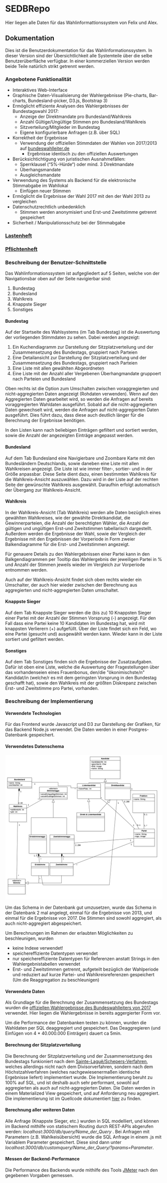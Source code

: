 # SEDBRepo
Hier liegen alle Daten für das Wahlinformattionssystem von Felix und Alex.

## Dokumentation
Dies ist die Benutzerdokumentation für das Wahlinformationssystem.
In dieser Version sind der Übersichtlichkeit alle Systemteile über die selbe Benutzerüberfläche verfügbar.
In einer kommerziellen Version werden beide Teile natürlich strikt getrennt werden.

### Angebotene Funktionalität
* Interaktives Web-Interface
* Graphische Daten-Visualisierung der Wahlergebnisse (Pie-charts, Bar-charts, Bundesland-picker, D3.js, Bootstrap 3)
* Ermöglicht effiziente Analysen des Wahlergebnisses der Bundestagswahl 2017:
	* Anzeige der Direktmandate pro Bundesland/Wahlkreis
	* Anzahl Gültige/Ungültige Stimmen pro Bundesland/Wahlkreis
	* Sitzverteilung/Mitglieder im Bundestag
	* Eigene konfigurierbare Anfragen (z.B. über SQL)
* Korrektheit der Ergebnisse
  * Verwendung der offiziellen Stimmdaten der Wahlen von 2017/2013 auf [bundeswahlleiter.de](https://www.bundeswahlleiter.de/)
	* Ergebnisse identisch zu den offiziellen Auswertungen
* Berücksichtichtigung von juristischen Ausnahmefällen:
	* Sperrklausel (“5%-Hürde“) oder mind. 3 Direktmandate
	* Überhangsmandate
	* Ausgleichsmandate
* Verwendung des Systems als Backend für die elektronische Stimmabgabe im Wahllokal
	* Einfügen neuer Stimmen
* Ermöglicht die Ergebnisse der Wahl 2017 mit den der Wahl 2013 zu vergleichen
* Datenschutzrechtlich unbedenklich
	* Stimmen werden anonymisiert und Erst-und Zweitstimme getrennt gespeichert
* Sicherheit / Manipulationsschutz bei der Stimmabgabe

### [Lastenheft](https://github.com/AlexBiederer/SEDBRepo/blob/master/Aufgabenblatt_2/Lastenheft_Wahlinformationssystem.md) 

### [Pflichtenheft](https://github.com/AlexBiederer/SEDBRepo/blob/master/Aufgabenblatt_3/Pflichtenheft_Wahlinformatonssystem.pdf)

### Beschreibung der Benutzer-Schnittstelle
Das Wahlinformationssystem ist aufgegliedert auf 5 Seiten, welche von der Navigationsbar oben auf der Seite navigierbar sind:
1. Bundestag
2. Bundesland
3. Wahlkreis
4. Knappste Sieger
5. Sonstiges

#### Bundestag
Auf der Startseite des Wahlsystems (im Tab Bundestag) ist die Auswertung der vorliegenden Stimmdaten zu sehen.
Dabei werden angezeigt: 
1. Ein Kuchendiagramm zur Darstellung der Sitzplatzverteilung und der Zusammensetzung des Bundestags, gruppiert nach Parteien
2. Eine Detailansicht zur Darstellung der Sitzplatzverteilung und der Zusammensetzung des Bundestags, gruppiert nach Parteien
3. Eine Liste mit allen gewählten Abgeordneten
4. Eine Liste mit der Anzahl aller Vergebenen Überhangmandate gruppoert nach Parteien und Bundesland

Oben rechts ist die Option zum Umschalten zwischen voraggregierten und nicht-aggregierten Daten angezeigt (Rohdaten verwenden).
Wenn auf den Aggregierten Daten gearbeitet wird, so werden die Anfragen auf bereits voraggregierten Wahldaten ausgeführt.
Sobald auf die nicht-aggregierten Daten gewechselt wird, werden die Anfragen auf nicht-aggregierten Daten ausgeführt. Dies führt dazu, dass diese auch deutlich länger für die Berechnung der Ergebnisse benötigen.

In den Listen kann nach beliebigen Einträgen gefiltert und sortiert werden, sowie die Anzahl der angezeigten Einträge angepasst werden. 

#### Bundesland
Auf dem Tab Bundesland eine Navigierbare und Zoombare Karte mit den Bundesländern Deutschlands, sowie daneben eine Liste mit allen Wahlkreisen angezeigt. Die Liste ist wie immer filter-, sortier- und in der Größe anpassbar. Diese Seite dient dazu, einen bestimmten Wahlkreis für die Wahlkreis-Ansicht auszuwählen. Dazu wird in der Liste auf der rechten Seite der gewünschte Wahlkreis ausgewählt. Daraufhin erfolgt automatisch der Übergang zur Wahlkreis-Ansicht.

#### Wahlkreis
In der Wahlkreis-Ansicht (Tab Wahlkreis) werden alle Daten bezüglich eines gewählten Wahlkreises, wie der gewählte Direktkandidat, die Gewinnerparteien, die Anzahl der berechtigten Wähler, die Anzahl der gültigen und ungültigen Erst-und Zweitstimmen tabellarisch dargestellt. Außerdem werden die Ergebnisse der Wahl, sowie der Vergleich der Ergebnisse mit den Ergebnissen der Vorperiode in Form zweier Balkendiagramme für die Erst- und Zweitstimmen angezeigt.

Für genauere Details zu den Wahlergebnissen einer Partei kann in den Balkgendiagrammen per Tooltip das Wahlergebnis der jeweiligen Partei in % und Anzahl der Stimmen jeweils wieder im Vergleich zur Vorperiode entnommen werden.

Auch auf der Wahlkreis-Ansicht findet sich oben rechts wieder ein Umschalter, der auch hier wieder zwischen der Berechnung aus aggregierten und nicht-aggregierten Daten umschaltet. 

#### Knappste Sieger
Auf dem Tab Knappste Sieger werden die (bis zu) 10 Knappsten Sieger einer Partei mit der Anzahl der Stimmen Vorsprung (-) angezeigt. Für den Fall dass eine Partei keine 10 Kandidaten im Bundestag hat, wird mit knappsten Verlierern (+) aufgefüllt.
Über der Liste findet sich ein Feld, wo eine Partei (gesucht und) ausgewählt werden kann.
Wieder kann in der Liste sortiert und gefiltert werden.

#### Sonstiges
Auf dem Tab Sonstiges finden sich die Ergebnisse der Zusatzaufgaben. Dafür ist oben eine Liste, welche die Auswertung der Fragestellungen über das vorhandenseien eines Frauenbonus, den/die "ökonimischste/n" Kandidat/in (welche/r es mit dem geringsten Vorsprung in den Bundestag geschafft hat), sowie den Wahlkreis mit der größten Diskrepanz zwischen Erst- und Zweitstimme pro Partei, vorhanden.

### Beschreibung der Implementierung
#### Verwendete Technologien
Für das Frontend wurde Javascript und D3 zur Darstellung der Grafiken, für das Backend Node.js verwendet.
Die Daten werden in einer Postgres-Datenbank gespeichert.

#### Verwendetes Datenschema
![alt text](https://github.com/AlexBiederer/SEDBRepo/blob/master/Aufgabenblatt_1/umlDiagram.png "Verwendetes Datenbankschema")

Um das Schema in der Datenbank gut umzusetzen, wurde das Schema in der Datenbank 2 mal angelegt, einmal für die Ergebnisse von 2013, und einmal für die Ergebnisse von 2017. Die Stimmen sind sowohl aggregiert, als auch nicht-aggregiert abgespeichert.

Um Berechnungen im Rahmen der erlaubten Möglichkeiten zu beschleunigen, wurden 
* keine Indexe verwendet!
* speichereffiziente Datentypen verwendet
* nur speichereffiziente Datentypen für Referenzen anstatt Strings in den Wahlergebnistabellen verwendet
* Erst- und Zweitstimmen getrennt, aufgeteilt bezüglich der Wahlperiode und reduziert auf kurze Partei- und Wahlkreisreferenzen gespeichert (Um die Reaggregation zu beschleunigen)


#### Verwendete Daten
Als Grundlage für die Berechnung der Zusammensetzung des Bundestags wurden die [offiziellen Wahlergebnisse des Bundeswahlleiters von 2017](https://www.bundeswahlleiter.de/dam/jcr/72f186bb-aa56-47d3-b24c-6a46f5de22d0/btw17_kerg.csv) verwendet.
Hier liegen die Wahlergebnisse in bereits aggergierter Form vor.

Um die Performance der Datenbanken testen zu können, wurden die Wahldaten per SQL deaggregiert und gespeichert.
Das Deaggregieren (und Einfügen von 4 * 40.000.000 Einträgen) dauert ca 5min.  

#### Berechnung der Sitzplatzverteilung
Die Berechnung der Sitzplatzverteilung und der Zusammensetzung des Bundestags funkioniert nach dem [Sainte-Laguë/Schepers-Verfahren](https://www.bundeswahlleiter.de/dam/jcr/992a9841-b869-49a6-b7b9-0b1366bf2589/btw17_erl_sitzzuteilung.pdf), welches allerdings nicht nach dem Divisorverfahren, sondern nach dem Höchstzahlverfahren (welches nachgewiesenermaßen identische Ergebnisse liefert) implementiert wurde. Die Implementierung beruht zu 100% auf SQL, und ist deshalb auch sehr performant, sowohl auf aggregierten als auch auf nicht-aggregierten Daten. Die Daten werden in einem Materialized View gespeichert, und auf Anforderung neu aggregiert.
Die implementierung ist im Quellcode dokumentiert [hier](https://github.com/AlexBiederer/SEDBRepo/blob/master/generator/backend/sql/bundestagsmitglieder17_setup.sql) zu finden.

#### Berechnung aller weiteren Daten
Alle Anfrage (Knappste Sieger, etc.) wurden in SQL modelliert, und können im Backend mithilfe von statischem Routing durch REST-APIs abgerufen werden: *localhost:3000/db/query/Name_der_Query* . Bei Anfragen mit Parametern (z.B. Wahlkeisübersicht) wurde die SQL Anfrage in einem .js mit Variablem Parameter gespeichert. Diese sind dann unter *localhost:3000/db/customquery/Name_der_Query/?params=Parameter*.

#### Messen der Backend-Performance
Die Performance des Backends wurde mithilfe des Tools [JMeter](http://jmeter.apache.org/) nach den gegebenen Vorgaben gemessen.

